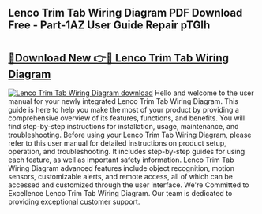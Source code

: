## Lenco Trim Tab Wiring Diagram PDF Download Free - Part-1AZ User Guide Repair pTGIh

# <h2><a href="http://dfp8gdo.blite.top/?on=Lenco+Trim+Tab+Wiring+Diagram">🔗Download New 👉🔴 Lenco Trim Tab Wiring Diagram</a></h2>

[![Lenco Trim Tab Wiring Diagram download](https://i.imgur.com/lujVjoI.png)](http://dfp8gdo.blite.top/?on=Lenco+Trim+Tab+Wiring+Diagram)
Hello and welcome to the user manual for your newly integrated Lenco Trim Tab Wiring Diagram. This guide is here to help you make the most of your product by providing a comprehensive overview of its features, functions, and benefits. You will find step-by-step instructions for installation, usage, maintenance, and troubleshooting. Before using your Lenco Trim Tab Wiring Diagram, please refer to this user manual for detailed instructions on product setup, operation, and troubleshooting. It includes step-by-step guides for using each feature, as well as important safety information. Lenco Trim Tab Wiring Diagram advanced features include object recognition, motion sensors, customizable alerts, and remote access, all of which can be accessed and customized through the user interface. We're Committed to Excellence Lenco Trim Tab Wiring Diagram. Our team is dedicated to providing exceptional customer support.
